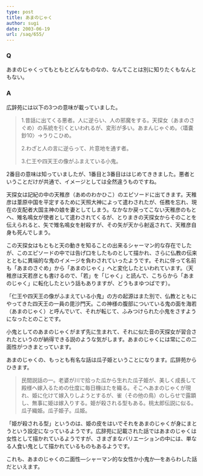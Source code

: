 ```yaml
---
type: post
title: あまのじゃく
author: sugi
date: 2003-06-19
url: /saq/655/
---
```

### Q 

あまのじゃくってもともとどんなものなの、なんてことは別に知りたくもなんともない。

### A 

広辞苑には以下の3つの意味が載っていました。

> 1.昔話に出てくる悪者。人に逆らい、人の邪魔をする。天探女（あまのさぐめ）の系統を引くといわれるが、変形が多い。あまんじゃぐめ。〈&#x58d2;嚢鈔10〉→うりこひめ。
> 
> 2.わざと人の言に逆らって、片意地を通す者。
> 
> 3.仁王や四天王の像がふまえている小鬼。

2番目の意味は知っていましたが、1番目と3番目ははじめてききました。悪者ということだけが共通で、イメージとしては全然違うものですね。

天探女は記紀の中の天稚彦（あめのわかひこ）のエピソードに出てきます。天稚彦は葦原中国を平定するために天照大神によって遣わされたが、任務を忘れ、現在の支配者大国主神の娘を妻としてしまう。なかなか戻ってこない天稚彦のもとへ、雉名鳴女が使者として遣わされてくるが、とりまきの天探女からそのことを伝えられると、矢で雉名鳴女を射殺すが、その矢が天から射返されて、天稚彦自身も死んでしまう。

この天探女はもともと天の動きを知ることの出来るシャーマン的な存在でしたが、このエピソードの中では告げ口をしたものとして描かれ、さらに仏教の伝来とともに異端的な鬼のイメージを負わされていったようです。それに伴って名前も「あまのさぐめ」から「あまのじゃく」へと変化したといわれています。（天稚彦は天若彦とも書けるので、「若」を「じゃく」と読んで、こちらから「あまのじゃく」に転化したという話もありますが、どうもまゆつばです）。

「仁王や四天王の像がふまえている小鬼」の方の起源はまた別で、仏教とともにやってきた四天王の一員の毘沙門天。この神様の腹部についている鬼の面を海若（あまのじゃく）と呼んでいて、それが転じて、ふみつけられた小鬼をさすようになったとのことです。

小鬼としてのあまのじゃくがまず先に生まれて、それに似た音の天探女が習合されたというのが納得できる説のような気がします。あまのじゃくには常にこの二面性がつきまとっています。

あまのじゃくの、もっとも有名な話は瓜子姫ということになります。広辞苑からひきます。

> 民間説話の一。老婆が川で拾った瓜から生れた瓜子姫が、美しく成長して殿様へ嫁入るための仕度に毎日機はたを織る。そこへあまのじゃくが現れ、姫に化けて嫁入りしようとするが、雀（その他の鳥）のしらせで露顕し、無事に姫は嫁入りする。姫が殺される型もある。桃太郎伝説に似る。瓜子織姫。瓜子姫子。瓜姫。

「姫が殺される型」というのは、姫の皮をはいでそれをあまのじゃくが身にまとうという設定になっているようです。広辞苑に記載された話ではあまのじゃくは女性として描かれているようですが、さまざまなバリエーションの中には、単なる人食い鬼として描かれているものもあるようです。

これも、あまのじゃくの二面性―シャーマン的な女性か小鬼か―をあらわした話だといえます。

